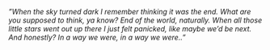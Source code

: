 *”When the sky turned dark I remember thinking it was the end. What are you supposed to think, ya know? End of the world, naturally. When all those little stars went out up there I just felt panicked, like maybe we’d be next. And honestly? In a way we were, in a way we were..”*